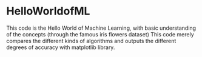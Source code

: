 # HelloWorldofML
This code is the Hello World of Machine Learning, with basic understanding of the concepts (through the famous iris flowers dataset)
This code merely compares the different kinds of algorithms and outputs the different degrees of accuracy with matplotlib library.
